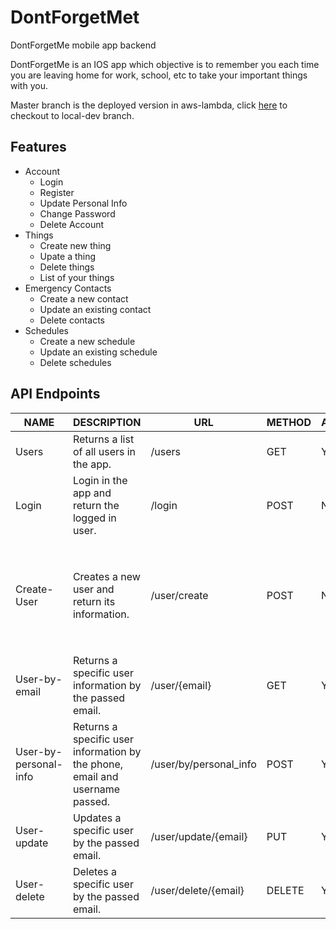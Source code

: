 # DontForgetMet
DontForgetMe mobile app backend

DontForgetMe is an IOS app which objective is to remember you each time you are leaving home for work, school, etc to take your important things with you.

Master branch is the deployed version in aws-lambda, click [here](https://github.com/Mikadifo/DontForgetMeAPI/tree/local-dev) to checkout to local-dev branch.
## Features
* Account
  * Login
  * Register
  * Update Personal Info
  * Change Password
  * Delete Account
* Things
  * Create new thing
  * Upate a thing
  * Delete things
  * List of your things
* Emergency Contacts
  * Create a new contact
  * Update an existing contact
  * Delete contacts
* Schedules
  * Create a new schedule
  * Update an existing schedule
  * Delete schedules
## API Endpoints
| NAME                  | DESCRIPTION                           | URL    | METHOD | AUTH | BODY |
| --------------------- | ------------------------------------- | ------ | ------ | ---- | ---- |
| Users                 | Returns a list of all users in the app. | /users | GET | YES |    | NA   |
| Login                 | Login in the app and return the logged in user. | /login | POST | NO |    | ` { "username": "username", "password": "password" } ` |
| Create-User           | Creates a new user and return its information.  | /user/create | POST | NO    | `{ "phone": "1234567890", "password": "password", "things": [], "emergencyContacts": [], "email": "example@exp.exp", "username": "username", "schedules": [] }`   |
| User-by-email         | Returns a specific user information by the passed email. | /user/{email} | GET | YES    | NA   |
| User-by-personal-info | Returns a specific user information by the phone, email and username passed. | /user/by/personal\_info | POST  | YES   | `{ "email": "example@exp.exp", "username": "username", "phone": "1234567890" }`   |
| User-update           | Updates a specific user by the passed email. | /user/update/{email} | PUT | YES    | `{ "phone": "1234567890", "username": "username" }`   |
| User-delete           | Deletes a specific user by the passed email. | /user/delete/{email} | DELETE | YES    | NA   |

